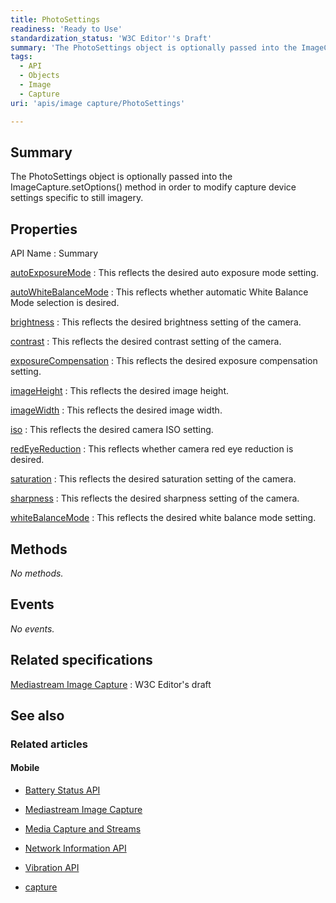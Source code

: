 ```yaml
---
title: PhotoSettings
readiness: 'Ready to Use'
standardization_status: 'W3C Editor''s Draft'
summary: 'The PhotoSettings object is optionally passed into the ImageCapture.setOptions() method in order to modify capture device settings specific to still imagery.'
tags:
  - API
  - Objects
  - Image
  - Capture
uri: 'apis/image capture/PhotoSettings'

---
```

## <span>Summary</span>

The PhotoSettings object is optionally passed into the ImageCapture.setOptions() method in order to modify capture device settings specific to still imagery.

## <span>Properties</span>

API Name
:   Summary

[autoExposureMode](/apis/image_capture/PhotoSettings/autoExposureMode)
:   This reflects the desired auto exposure mode setting.

[autoWhiteBalanceMode](/apis/image_capture/PhotoSettings/autoWhiteBalanceMode)
:   This reflects whether automatic White Balance Mode selection is desired.

[brightness](/apis/image_capture/PhotoSettings/brightness)
:   This reflects the desired brightness setting of the camera.

[contrast](/apis/image_capture/PhotoSettings/contrast)
:   This reflects the desired contrast setting of the camera.

[exposureCompensation](/apis/image_capture/PhotoSettings/exposureCompensation)
:   This reflects the desired exposure compensation setting.

[imageHeight](/apis/image_capture/PhotoSettings/imageHeight)
:   This reflects the desired image height.

[imageWidth](/apis/image_capture/PhotoSettings/imageWidth)
:   This reflects the desired image width.

[iso](/apis/image_capture/PhotoSettings/iso)
:   This reflects the desired camera ISO setting.

[redEyeReduction](/apis/image_capture/PhotoSettings/redEyeReduction)
:   This reflects whether camera red eye reduction is desired.

[saturation](/apis/image_capture/PhotoSettings/saturation)
:   This reflects the desired saturation setting of the camera.

[sharpness](/apis/image_capture/PhotoSettings/sharpness)
:   This reflects the desired sharpness setting of the camera.

[whiteBalanceMode](/apis/image_capture/PhotoSettings/whiteBalanceMode)
:   This reflects the desired white balance mode setting.

## <span>Methods</span>

*No methods.*

## <span>Events</span>

*No events.*

## <span>Related specifications</span>

[Mediastream Image Capture](http://w3c.github.io/mediacapture-image/)
:   W3C Editor's draft

## <span>See also</span>

### <span>Related articles</span>

#### <span>Mobile</span>

-   [Battery Status API](/apis/battery_status)

-   [Mediastream Image Capture](/apis/image_capture)

-   [Media Capture and Streams](/apis/media_capture_and_streams)

-   [Network Information API](/apis/network_information)

-   [Vibration API](/apis/vibration)

-   [capture](/html/attributes/capture)
